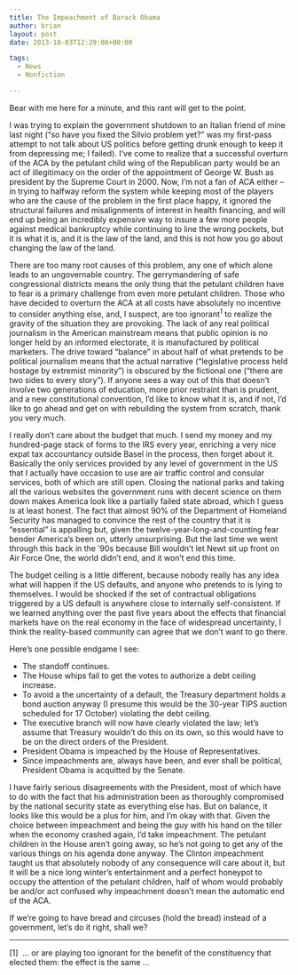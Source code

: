 ```yaml
---
title: The Impeachment of Barack Obama
author: brian
layout: post
date: 2013-10-03T12:29:08+00:00

tags:
  - News
  - Nonfiction

---
```

Bear with me here for a minute, and this rant will get to the point.

I was trying to explain the government shutdown to an Italian friend of mine last night (&#8220;so have you fixed the Silvio problem yet?&#8221; was my first-pass attempt to not talk about US politics before getting drunk enough to keep it from depressing me; I failed). I&#8217;ve come to realize that a successful overturn of the ACA by the petulant child wing of the Republican party would be an act of illegitimacy on the order of the appointment of George W. Bush as president by the Supreme Court in 2000. <!--more-->Now, I&#8217;m not a fan of ACA either – in trying to halfway reform the system while keeping most of the players who are the cause of the problem in the first place happy, it ignored the structural failures and misalignments of interest in health financing, and will end up being an incredibly expensive way to insure a few more people against medical bankruptcy while continuing to line the wrong pockets, but it is what it is, and it is the law of the land, and this is not how you go about changing the law of the land.

There are too many root causes of this problem, any one of which alone leads to an ungovernable country. The gerrymandering of safe congressional districts means the only thing that the petulant children have to fear is a primary challenge from even more petulant children. Those who have decided to overturn the ACA at all costs have absolutely no incentive to consider anything else, and, I suspect, are too ignorant<sup>1</sup> to realize the gravity of the situation they are provoking. The lack of any real political journalism in the American mainstream means that public opinion is no longer held by an informed electorate, it is manufactured by political marketers. The drive toward &#8220;balance&#8221; in about half of what pretends to be political journalism means that the actual narrative (&#8220;legislative process held hostage by extremist minority&#8221;) is obscured by the fictional one (&#8220;there are two sides to every story&#8221;). If anyone sees a way out of this that doesn&#8217;t involve two generations of education, more prior restraint than is prudent, and a new constitutional convention, I&#8217;d like to know what it is, and if not, I&#8217;d like to go ahead and get on with rebuilding the system from scratch, thank you very much.

I really don&#8217;t care about the budget that much. I send my money and my hundred-page stack of forms to the IRS every year, enriching a very nice expat tax accountancy outside Basel in the process, then forget about it. Basically the only services provided by any level of government in the US that I actually have occasion to use are air traffic control and consular services, both of which are still open. Closing the national parks and taking all the various websites the government runs with decent science on them down makes America look like a partially failed state abroad, which I guess is at least honest. The fact that almost 90% of the Department of Homeland Security has managed to convince the rest of the country that it is &#8220;essential&#8221; is appalling but, given the twelve-year-long-and-counting fear bender America&#8217;s been on, utterly unsurprising. But the last time we went through this back in the &#8217;90s because Bill wouldn&#8217;t let Newt sit up front on Air Force One, the world didn&#8217;t end, and it won&#8217;t end this time.

The budget ceiling is a little different, because nobody really has any idea what will happen if the US defaults, and anyone who pretends to is lying to themselves. I would be shocked if the set of contractual obligations triggered by a US default is anywhere close to internally self-consistent. If we learned anything over the past five years about the effects that financial markets have on the real economy in the face of widespread uncertainty, I think the reality-based community can agree that we don&#8217;t want to go there.

Here&#8217;s one possible endgame I see:

  * The standoff continues.
  * The House whips fail to get the votes to authorize a debt ceiling increase.
  * To avoid a the uncertainty of a default, the Treasury department holds a bond auction anyway (I presume this would be the 30-year TIPS auction scheduled for 17 October) violating the debt ceiling.
  * The executive branch will now have clearly violated the law; let&#8217;s assume that Treasury wouldn&#8217;t do this on its own, so this would have to be on the direct orders of the President.
  * President Obama is impeached by the House of Representatives.
  * Since impeachments are, always have been, and ever shall be political, President Obama is acquitted by the Senate.

I have fairly serious disagreements with the President, most of which have to do with the fact that his administration been as thoroughly compromised by the national security state as everything else has. But on balance, it looks like this would be a plus for him, and I&#8217;m okay with that. Given the choice between impeachment and being the guy with his hand on the tiller when the economy crashed again, I&#8217;d take impeachment. The petulant children in the House aren&#8217;t going away, so he&#8217;s not going to get any of the various things on his agenda done anyway. The Clinton impeachment taught us that absolutely nobody of any consequence will care about it, but it will be a nice long winter&#8217;s entertainment and a perfect honeypot to occupy the attention of the petulant children, half of whom would probably be and/or act confused why impeachment doesn&#8217;t mean the automatic end of the ACA.

If we&#8217;re going to have bread and circuses (hold the bread) instead of a government, let&#8217;s do it right, shall we?

* * *

[1]  &#8230; or are playing too ignorant for the benefit of the constituency that elected them: the effect is the same &#8230;